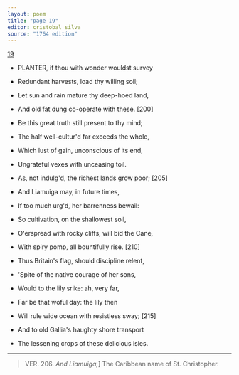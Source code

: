 ```yaml
---
layout: poem
title: "page 19"
editor: cristobal silva
source: "1764 edition"
---
```



[19]()

- PLANTER, if thou with wonder wouldst survey
- Redundant harvests, load thy willing soil;
- Let sun and rain mature thy deep-hoed land,
- And old fat dung co-operate with these. [200]
- Be this great truth still present to thy mind;
- The half well-cultur'd far exceeds the whole,
- Which lust of gain, unconscious of its end,
- Ungrateful vexes with unceasing toil.

- As, not indulg'd, the richest lands grow poor; [205]
- And Liamuiga may, in future times,
- If too much urg'd, her barrenness bewail:
- So cultivation, on the shallowest soil,
- O'erspread with rocky cliffs, will bid the Cane,
- With spiry pomp, all bountifully rise. [210]
- Thus Britain's flag, should discipline relent,
- \'Spite of the native courage of her sons,
- Would to the lily srike: ah, very far,
- Far be that woful day: the lily then
- Will rule wide ocean with resistless sway; [215]
- And to old Gallia's haughty shore transport
- The lessening crops of these delicious isles.

---

> VER. 206. *And Liamuiga,*\] The Caribbean name of St. Christopher. 



